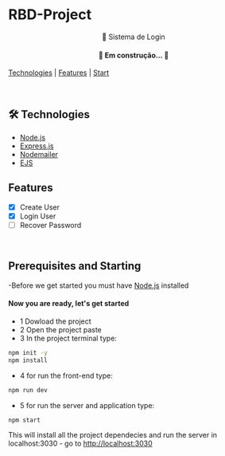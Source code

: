 # RBD-Project

<p align="center">🚀 Sistema de Login</p>
<h4 align="center"> 
	🚧 Em construção...  🚧
</h4>

<p>
 <a href="technologies">Technologies</a> |
 <a href="Features">Features</a> |
 <a href="start">Start</a>
</p>
<br>

## 🛠 Technologies
- [Node.js](https://nodejs.org/en/)
- [Express.js](https://expressjs.com/pt-br/)
- [Nodemailer](http://nodemailer.com/)
- [EJS](https://ejs.co)

## Features
- [x] Create User
- [x] Login User
- [ ] Recover Password

<br>

## Prerequisites and Starting
  -Before we get started you must have [Node.js](https://nodejs.org/en/) installed
  
  #### Now you are ready, let's get started
  
  - 1 Dowload the project
  - 2 Open the project paste
  - 3 In the project terminal type:
  
  ```bash
  npm init -y
  npm install
  ```
  - 4 for run the front-end type:

  ```bash
  npm run dev
  ``` 
  - 5 for run the server and application type:

  ```bash
  npm start
  ```
  This will install all the project dependecies and run the server in localhost:3030 - go to <http://localhost:3030>
